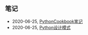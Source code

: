 ## 笔记
* 2020-06-25, [PythonCookbook笔记](../posts\2020-06-25-PythonCookbook笔记.md)
* 2020-06-25, [Python设计模式](../posts\2020-06-25-设计模式.md)